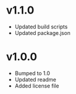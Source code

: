 # v1.1.0

* Updated build scripts
* Updated package.json

# v1.0.0

* Bumped to 1.0
* Updated readme
* Added license file
